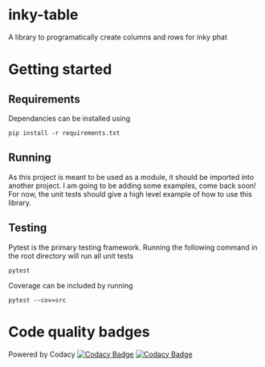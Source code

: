 # inky-table
A library to programatically create columns and rows for inky phat

# Getting started
## Requirements
Dependancies can be installed using
```
pip install -r requirements.txt
```

## Running
As this project is meant to be used as a module, it should be imported into another project. I am going to be adding some examples, come back soon! For now, the unit tests should give a high level example of how to use this library.

## Testing
Pytest is the primary testing framework. Running the following command in the root directory will run all unit tests
```
pytest
```

Coverage can be included by running 
```
pytest --cov=src
```

# Code quality badges
Powered by Codacy
[![Codacy Badge](https://app.codacy.com/project/badge/Grade/62379aaac7bf46fd96454c9457d46b9f)](https://www.codacy.com/gh/halemiles/inky-table/dashboard?utm_source=github.com&amp;utm_medium=referral&amp;utm_content=halemiles/inky-table&amp;utm_campaign=Badge_Grade) [![Codacy Badge](https://app.codacy.com/project/badge/Coverage/62379aaac7bf46fd96454c9457d46b9f)](https://www.codacy.com/gh/halemiles/inky-table/dashboard?utm_source=github.com&utm_medium=referral&utm_content=halemiles/inky-table&utm_campaign=Badge_Coverage)
